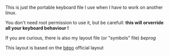 This is just the portable keyboard file I use when I have to work on another linux.

You don't need root permission to use it, but be carefull: **this will orverride all your keyboard behaviour !**

If you are curious, there is also my layout file (or "symbols" file) *beprog*

This layout is based on the [bépo](https://bepo.fr) official layout
